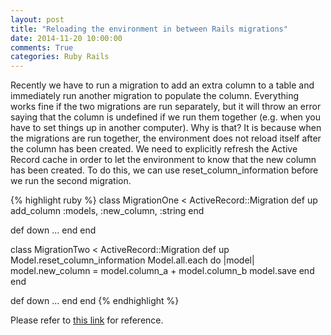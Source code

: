 ```yaml
---
layout: post
title: "Reloading the environment in between Rails migrations"
date: 2014-11-20 10:00:00
comments: True
categories: Ruby Rails
---
```


Recently we have to run a migration to add an extra column to a table and immediately run another migration
to populate the column. Everything works fine if the two migrations are run separately, but it will throw
an error saying that the column is undefined if we run them together (e.g. when you have to set things up
in another computer). Why is that? It is because when the migrations are run together, the environment does
not reload itself after the column has been created. We need to explicitly refresh the Active Record cache in order
to let the environment to know that the new column has been created. To do this, we can use reset_column_information
before we run the second migration.

{% highlight ruby %}
class MigrationOne < ActiveRecord::Migration
  def up
    add_column :models, :new_column, :string
  end

  def down
    ...
  end
end

class MigrationTwo < ActiveRecord::Migration
  def up
    Model.reset_column_information
    Model.all.each do |model|
      model.new_column = model.column_a + model.column_b
      model.save
    end
  end

  def down
    ...
  end
end
{% endhighlight %}

Please refer to <a href="http://api.rubyonrails.org/classes/ActiveRecord/ModelSchema/ClassMethods.html#method-i-reset_column_information">this link</a> for reference.


